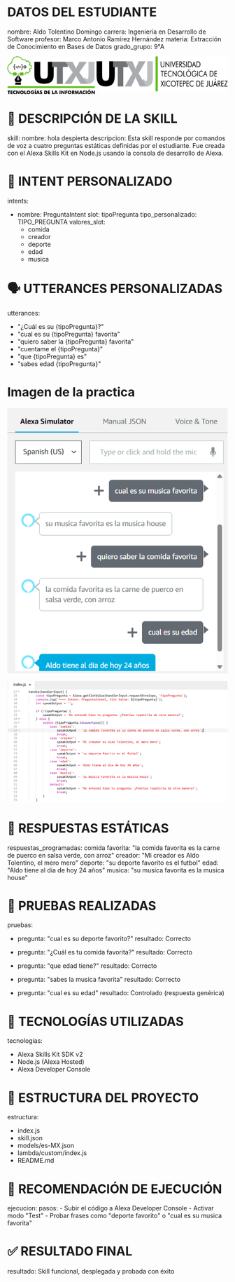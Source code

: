 # DATOS DEL ESTUDIANTE
nombre: Aldo Tolentino Domingo
carrera: Ingeniería en Desarrollo de Software
profesor: Marco Antonio Ramírez Hernández
materia: Extracción de Conocimiento en Bases de Datos
grado_grupo: 9°A


<div style="display: flex; justify-content: space-between;">
    <img align="left" src="https://github.com/MauricioRL15/Logos_UTXJ/blob/main/LOGO%20TIC.png?raw=true" alt="Imagen 1" width="200" />
    <img align="right" src="https://github.com/MauricioRL15/Logos_UTXJ/blob/main/LOGO%20UTXJ%202019.png?raw=true" alt="Imagen 2" width="300" height="80" />
</div>

# 📌 DESCRIPCIÓN DE LA SKILL
skill:
  nombre: hola despierta
  descripcion: 
    Esta skill responde por comandos de voz a cuatro preguntas estáticas definidas por el estudiante.
    Fue creada con el Alexa Skills Kit en Node.js usando la consola de desarrollo de Alexa.

# 🤖 INTENT PERSONALIZADO
intents:
  - nombre: PreguntaIntent
    slot: tipoPregunta
    tipo_personalizado: TIPO_PREGUNTA
    valores_slot:
      - comida
      - creador
      - deporte
      - edad
      - musica

# 🗣 UTTERANCES PERSONALIZADAS
utterances:
  - "¿Cuál es su {tipoPregunta}?"
  - "cual es su {tipoPregunta} favorita"
  - "quiero saber la {tipoPregunta} favorita"
  - "cuentame el {tipoPregunta}"
  - "que {tipoPregunta} es"
  - "sabes edad {tipoPregunta}"

  # Imagen de la practica

  ![imagen_alexa](preguntas.png)

 ![imagen_code](code.png)



# 💬 RESPUESTAS ESTÁTICAS
respuestas_programadas:
  comida favorita: "la comida favorita es la carne de puerco en salsa verde, con arroz"
  creador: "Mi creador es Aldo Tolentino, el mero mero"
  deporte: "su deporte favorito es el futbol"
  edad: "Aldo tiene al dia de hoy 24 años"
  musica: "su musica favorita es la musica house"

# 🧪 PRUEBAS REALIZADAS
pruebas:
  - pregunta: "cual es su deporte favorito?"
    resultado: Correcto

  - pregunta: "¿Cuál es tu comida favorita?"
    resultado: Correcto

  - pregunta: "que edad tiene?"
    resultado: Correcto

  - pregunta: "sabes la musica favorita"
    resultado: Correcto

  - pregunta: "cual es su edad"
    resultado: Controlado (respuesta genérica)

# 🧩 TECNOLOGÍAS UTILIZADAS
tecnologias:
  - Alexa Skills Kit SDK v2
  - Node.js (Alexa Hosted)
  - Alexa Developer Console

# 📁 ESTRUCTURA DEL PROYECTO
estructura:
  - index.js
  - skill.json
  - models/es-MX.json
  - lambda/custom/index.js
  - README.md

# 📌 RECOMENDACIÓN DE EJECUCIÓN
ejecucion:
  pasos:
    - Subir el código a Alexa Developer Console
    - Activar modo "Test"
    - Probar frases como "deporte favorito" o "cual es su musica favorita"

# ✅ RESULTADO FINAL
resultado: Skill funcional, desplegada y probada con éxito